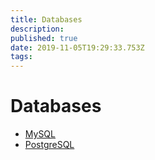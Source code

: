 ```yaml
---
title: Databases
description: 
published: true
date: 2019-11-05T19:29:33.753Z
tags: 
---
```


# Databases

* [MySQL](/mysql)
* [PostgreSQL](/postgresql)